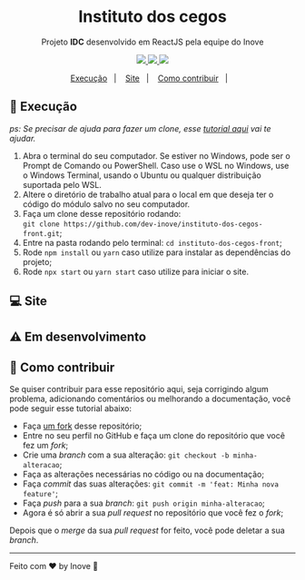 <h1 align="center">Instituto dos cegos</h1>
<p align="center">Projeto <strong>IDC</strong> desenvolvido em ReactJS pela equipe do Inove</p>
<p align="center">
  <a aria-label="Inove" href="https://github.com/dev-inove">
    <img src="https://img.shields.io/badge/Inove-2022-informational"></img>
  </a>
  <a aria-label="ReactJS" href="">
    <img src="https://img.shields.io/badge/ReactJS-17.0.2-informational"></img>
  </a>
  <a aria-label="TypeScript" href="">
    <img src="https://img.shields.io/badge/typescript-4.3.5-informational"></img>
  </a>
</p>


<p align="center">
  <a href="#-execução">Execução</a>&nbsp;&nbsp;&nbsp;|&nbsp;&nbsp;&nbsp;
  <a href="#-site">Site</a>&nbsp;&nbsp;&nbsp;|&nbsp;&nbsp;&nbsp;
  <a href="#-como-contribuir">Como contribuir</a>&nbsp;&nbsp;&nbsp;|&nbsp;&nbsp;&nbsp;
</p>

## 🚀 Execução

_ps: Se precisar de ajuda para fazer um clone, esse [tutorial aqui](https://help.github.com/pt/github/creating-cloning-and-archiving-repositories/cloning-a-repository) vai te ajudar._

1. Abra o terminal do seu computador. Se estiver no Windows, pode ser o Prompt de Comando ou PowerShell. Caso use o WSL no Windows, use o Windows Terminal, usando o Ubuntu ou qualquer distribuição suportada pelo WSL.
2. Altere o diretório de trabalho atual para o local em que deseja ter o código do módulo salvo no seu computador.
3. Faça um clone desse repositório rodando: <br> `git clone https://github.com/dev-inove/instituto-dos-cegos-front.git`;
4. Entre na pasta rodando pelo terminal: `cd instituto-dos-cegos-front`;
6. Rode `npm install` ou `yarn` caso utilize para instalar as dependências do projeto;
7. Rode `npx start` ou `yarn start` caso utilize para iniciar o site.

## 💻 Site

## ⚠️ Em desenvolvimento

## 🤔 Como contribuir

Se quiser contribuir para esse repositório aqui, seja corrigindo algum problema, adicionando comentários ou melhorando a documentação, você pode seguir esse tutorial abaixo:

- Faça [um fork](https://help.github.com/pt/github/getting-started-with-github/fork-a-repo) desse repositório;
- Entre no seu perfil no GitHub e faça um clone do repositório que você fez um *fork*;
- Crie uma *branch* com a sua alteração: `git checkout -b minha-alteracao`;
- Faça as alterações necessárias no código ou na documentação;
- Faça *commit* das suas alterações: `git commit -m 'feat: Minha nova feature'`;
- Faça *push* para a sua *branch*: `git push origin minha-alteracao`;
- Agora é só abrir a sua *pull request* no repositório que você fez o *fork*;

Depois que o *merge* da sua *pull request* for feito, você pode deletar a sua *branch*.


---
Feito com ♥ by Inove :wave:
